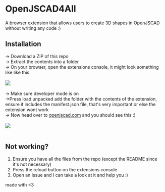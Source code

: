 # OpenJSCAD4All
A browser extension that allows users to create 3D shapes in OpenJSCAD without writing any code :)

## Installation
-> Download a ZIP of this repo <br>
-> Extract the contents into a folder <br>
-> On your browser, open the extensions console, it might look something like like this <br><br>
![](https://files.catbox.moe/i68mma.png)<br><br>
-> Make sure developer mode is on <br>
->Press load unpacked add the folder with the contents of the extension, ensure it includes the manifest.json file, that's very important or else the extension wont work<br>
-> Now head over to [openjscad.com](https://openjscad.com/) and you should see this :) <br><br>
![](https://files.catbox.moe/pl7wef.png)
<br><br>
## Not working?
1. Ensure you have all the files from the repo (except the README since it's not necessary)
2. Press the reload button on the extensions console
3. Open an Issue and I can take a look at it and help you :)

made with <3
